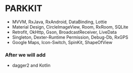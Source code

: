 # PARKKIT

* MVVM, RxJava, RxAndroid, DataBinding, Lottie
* Material Design, CircleImageView, Room, RxRoom, SQLite
* Retrofit, OkHttp, Gson, BroadcastReceiver, LiveData
* Singleton, Dexter-Runtime Permission, Debug-Db, RxGPS
* Google Maps, Icon-Switch, SpinKit, ShapeOfView

### After we will add 
* dagger2 and Kotlin
